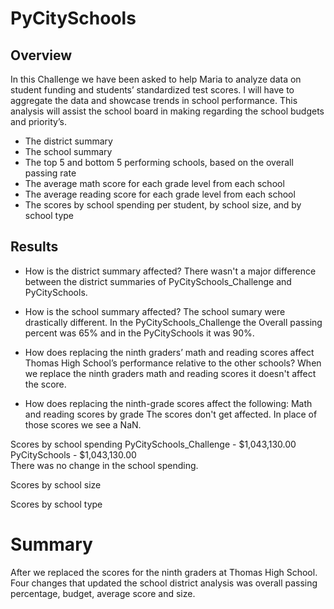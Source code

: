 # PyCitySchools

## Overview 
In this Challenge we have been asked to help Maria to analyze data on student funding and students’ standardized test scores. I will have to aggregate the data and showcase trends in school performance. This analysis will assist the school board in making regarding the school budgets and priority’s. 
 - The district summary
 - The school summary
 - The top 5 and bottom 5 performing schools, based on the overall passing rate
 - The average math score for each grade level from each school
 - The average reading score for each grade level from each school
 - The scores by school spending per student, by school size, and by school type

## Results
* How is the district summary affected?
  There wasn't a major difference between the district summaries of PyCitySchools_Challenge and PyCitySchools.
  
* How is the school summary affected?
  The school sumary were drastically different. In the PyCitySchools_Challenge the Overall passing percent was 65% and in the PyCitySchools it was 90%. 


* How does replacing the ninth graders’ math and reading scores affect Thomas High School’s performance relative to the other schools?
  When we replace the ninth graders math and reading scores it doesn't affect the score. 

* How does replacing the ninth-grade scores affect the following:
Math and reading scores by grade
 The scores don't get affected. In place of those scores we see a NaN.
 
Scores by school spending 
PyCitySchools_Challenge - $1,043,130.00	
PyCitySchools - $1,043,130.00	
There was no change in the school spending.

Scores by school size

Scores by school type



# Summary
After we replaced the scores for the ninth graders at Thomas High School. Four changes that updated the school district analysis was overall passing percentage, budget, average score and size. 

